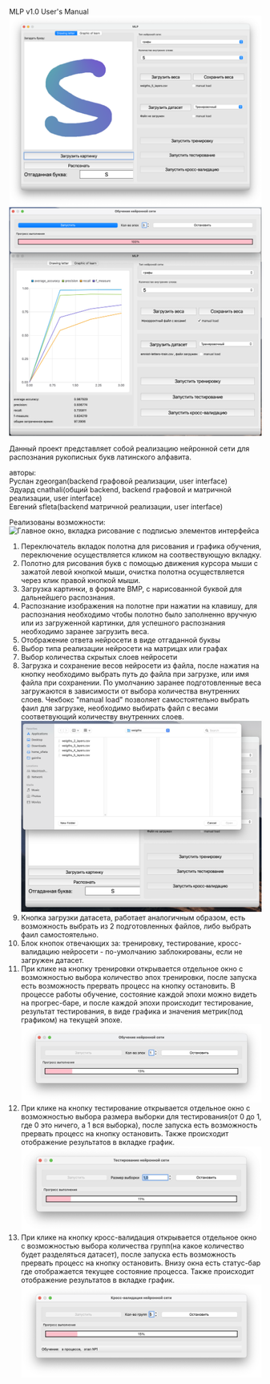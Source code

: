 
MLP v1.0 User's Manual
![Главное окно с подписью элементов интерфейса](images/general_view.png)
![Главное окно, вкладка график](images/graphic_view.png)

Данный проект представляет собой реализацию нейронной сети для распознания рукописных букв латинского алфавита. 

авторы: \
Руслан zgeorgan(backend графовой реализации, user interface) \
Эдуард cnathali(общий backend, backend графовой и матричной реализации, user interface) \
Евгений sfleta(backend матричной реализации, user interface)

Реализованы возможности:
![Главное окно, вкладка рисование с подписью элементов интерфейса](images/ui_decript.png)
1) Переключатель вкладок полотна для рисования и графика обучения, переключение осуществляется кликом на соотвествующую вкладку.
2) Полотно для рисования букв с помощью движения курсора мыши с зажатой левой кнопкой мыши, очистка полотна осуществляется через клик правой кнопкой мыши.
3) Загрузка картинки, в формате BMP, с нарисованной буквой для дальнейшего распознания.
4) Распознание изображения на полотне при нажатии на клавишу, для распознания необходимо чтобы полотно было заполненно вручную или из загруженной картинки, для успешного распознания необходимо заранее загрузить веса.
5) Отображение ответа нейросети в виде отгаданной буквы
6) Выбор типа реализации нейросети на матрицах или графах
7) Выбор количества скрытых слоев нейросети
8) Загрузка и сохранение весов нейросети из файла, после нажатия на кнопку необходимо выбрать путь до файла при загрузке, или имя файла при сохранении. 
По умолчанию заранее подготовленные веса загружаются в зависимости от выбора количества внутренних слоев.
Чекбокс "manual load" позволяет самостоятельно выбрать фаил для загрузке, необходимо выбирать файл с весами соответвующий количеству внутренних слоев.
![Окно выбора файла при загрузке весов](images/load_weigth.png)
9) Кнопка загрузки датасета, работает аналогичным образом, есть возможность выбрать из 2 подготовленных файлов, либо выбрать фаил самостоятельно.
10) Блок кнопок отвечающих за: тренировку, тестирование, кросс-валидацию нейросети - по-умолчанию заблокированы, если не загружен датасет.
11) При клике на кнопку тренировки открывается отдельное окно с возможностью выбора количество эпох тренировки, после запуска есть возможность прервать процесс на кнопку остановить. В процессе работы обучение, состояние каждой эпохи можно видеть на прогрес-баре, и после каждой эпохи происходит тестирование, результат тестирования, в виде графика и значения метрик(под графиком) на текущей эпохе.
![Окно с обучением сети](images/learn.png)
12) При клике на кнопку тестирование открывается отдельное окно с возможностью выбора размера выборки для тестирования(от 0 до 1, где 0 это ничего, а 1 вся выборка), после запуска есть возможность прервать процесс на кнопку остановить. Также происходит отображение результатов в вкладке график.
![Окно с тестирование сети](images/train.png)
13) При клике на кнопку кросс-валидация открывается отдельное окно с возможностью выбора количества групп(на какое количество будет разделяться датасет), после запуска есть возможность прервать процесс на кнопку остановить. Внизу окна есть статус-бар где отображается текущее состояние процесса. Также происходит отображение результатов в вкладке график.
![Окно с кросс-валидацией сети](images/cross-valid.png)